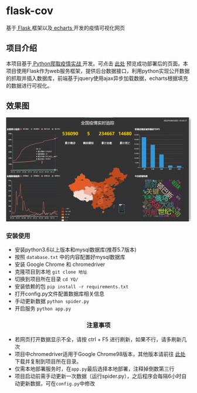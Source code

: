 # flask-cov
基于[ Flask ](https://github.com/pallets/flask)框架以及[ echarts ](https://github.com/apache/echarts/)开发的疫情可视化网页

## 项目介绍
本项目基于[ Python爬取疫情实战 ](https://www.bilibili.com/video/BV177411j7qJ)开发。可点击 [此处](http://yorushika.xyz:8888/) 预览成功部署后的页面。本项目使用Flask作为web服务框架，提供后台数据接口，利用python实现公开数据的抓取并插入数据库，前端基于jquery使用ajax异步加载数据，echarts根据填充的数据进行可视化。

## 效果图

![](YQ/flask-cov效果图.png)

### 安装使用

</div>

- 安装python3.6以上版本和mysql数据库(推荐5.7版本)
- 按照 `database.txt` 中的内容配置好mysql数据库
- 安装 Google Chrome 和 chromedriver
- 克隆项目到本地 `git clone 地址`
- 切换到项目所在目录 `cd YQ/`
- 安装依赖的包 `pip install -r requirements.txt`
- 打开config.py文件配置数据库相关信息
- 手动更新数据 `python spider.py`
- 开启服务 `python app.py`

<div align="center">


### 注意事项

</div>

- 若网页打开数据显示不全，请按 ctrl + F5 进行刷新，如果不行，请多刷新几次
- 项目中chromedriver适用于Google Chrome98版本，其他版本请前往 [此处](https://chromedriver.storage.googleapis.com/index.html) 下载并复制到项目所在目录。
- 仅需本地部署服务时，在`app.py`最后选择本地部署，注释掉倒数第三行
- 项目启动前需手动更新一次数据（运行spider.py），之后程序会每隔6小时自动更新数据，可在`config.py`中修改

